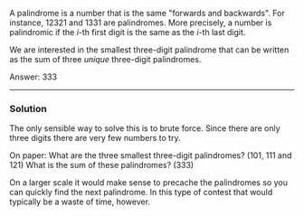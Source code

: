 A palindrome is a number that is the same "forwards and backwards". For instance,
12321 and 1331 are palindromes. More precisely, a number is palindromic if
the *i*-th first digit is the same as the *i*-th last digit.

We are interested in the smallest three-digit palindrome that can be written as
the sum of three *unique* three-digit palindromes.

Answer: 333

---
### Solution
The only sensible way to solve this is to brute force. Since there are only
three digits there are very few numbers to try.

On paper: What are the three smallest three-digit palindromes? (101, 111 and
121) What is the sum of these palindromes? (333)

On a larger scale it would make sense to precache the palindromes so you can
quickly find the next palindrome. In this type of contest that would typically
be a waste of time, however.
